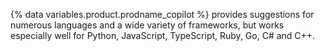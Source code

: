 {% data variables.product.prodname_copilot %} provides suggestions for numerous languages and a wide variety of frameworks, but works especially well for Python, JavaScript, TypeScript, Ruby, Go, C# and C++.
